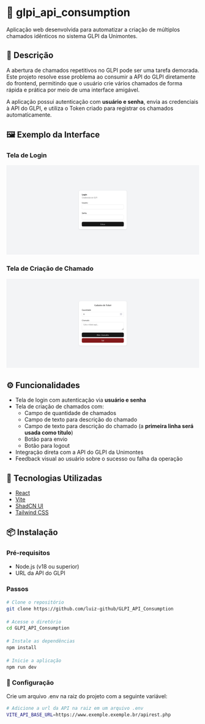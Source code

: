 # 📘 glpi_api_consumption

Aplicação web desenvolvida para automatizar a criação de múltiplos chamados idênticos no sistema GLPI da Unimontes.

## 🧾 Descrição

A abertura de chamados repetitivos no GLPI pode ser uma tarefa demorada. Este projeto resolve esse problema ao consumir a API do GLPI diretamente do frontend, permitindo que o usuário crie vários chamados de forma rápida e prática por meio de uma interface amigável.

A aplicação possui autenticação com **usuário e senha**, envia as credenciais à API do GLPI, e utiliza o Token criado para registrar os chamados automaticamente.

## 🖼️ Exemplo da Interface

### Tela de Login

![Login](./public/login.png)

### Tela de Criação de Chamado

![Cadastro de Ticket](./public/ticket.png)


## ⚙️ Funcionalidades

- Tela de login com autenticação via **usuário e senha**
- Tela de criação de chamados com:
  - Campo de quantidade de chamados
  - Campo de texto para descrição do chamado
  - Campo de texto para descrição do chamado (a **primeira linha será usada como título**)
  - Botão para envio
  - Botão para logout
- Integração direta com a API do GLPI da Unimontes
- Feedback visual ao usuário sobre o sucesso ou falha da operação

## 🚀 Tecnologias Utilizadas

- [React](https://reactjs.org/)
- [Vite](https://vitejs.dev/)
- [ShadCN UI](https://ui.shadcn.com/)
- [Tailwind CSS](https://tailwindcss.com/)

## 📦 Instalação

### Pré-requisitos

- Node.js (v18 ou superior)
- URL da API do GLPI

### Passos

```bash
# Clone o repositório
git clone https://github.com/luiz-github/GLPI_API_Consumption

# Acesse o diretório
cd GLPI_API_Consumption

# Instale as dependências
npm install

# Inicie a aplicação
npm run dev
```

### 🔐 Configuração

Crie um arquivo .env na raiz do projeto com a seguinte variável:

```bash
# Adicione a url da API na raiz em um arquivo .env
VITE_API_BASE_URL=https://www.exemple.exemple.br/apirest.php